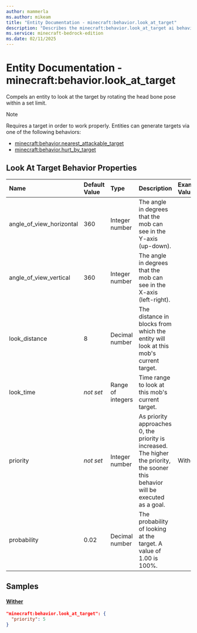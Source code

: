 ```yaml
---
author: mammerla
ms.author: mikeam
title: "Entity Documentation - minecraft:behavior.look_at_target"
description: "Describes the minecraft:behavior.look_at_target ai behavior component"
ms.service: minecraft-bedrock-edition
ms.date: 02/11/2025 
---
```


# Entity Documentation - minecraft:behavior.look_at_target

Compels an entity to look at the target by rotating the head bone pose within a set limit.

> [!Note]
> Requires a target in order to work properly. Entities can generate targets via one of the following behaviors:
> 
> * [minecraft:behavior.nearest_attackable_target](../EntityGoals/minecraftBehavior_nearest_attackble_target.md)
> * [minecraft:behavior.hurt_by_target](../EntityGoals/minecraftBehavior_hurt_by_target.md)

## Look At Target Behavior Properties

|Name       |Default Value |Type |Description |Example Values |
|:----------|:-------------|:----|:-----------|:------------- |
| angle_of_view_horizontal | 360 | Integer number | The angle in degrees that the mob can see in the Y-axis (up-down). |  | 
| angle_of_view_vertical | 360 | Integer number | The angle in degrees that the mob can see in the X-axis (left-right). |  | 
| look_distance | 8 | Decimal number | The distance in blocks from which the entity will look at this mob's current target. |  | 
| look_time | *not set* | Range of integers | Time range to look at this mob's current target. |  | 
| priority | *not set* | Integer number | As priority approaches 0, the priority is increased. The higher the priority, the sooner this behavior will be executed as a goal. | Wither: `5` | 
| probability | 0.02 | Decimal number | The probability of looking at the target. A value of 1.00 is 100%. |  | 

## Samples

#### [Wither](https://github.com/Mojang/bedrock-samples/tree/preview/behavior_pack/entities/wither.json)


```json
"minecraft:behavior.look_at_target": {
  "priority": 5
}
```
